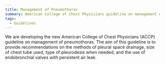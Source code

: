 ```yaml
---
title: Management of Pneumothorax 
summary: American College of Chest Physicians guideline on management of pneumothorax 
tags:
  - Guidelines 
---
```

We are developing the new American College of Chest Physicians (ACCP) guideline on management of pneumothorax. The aim of this guideline is to provide recommendations on the methods of pleural space drainage, size of chest tube used, type of pleurodesis when needed, and the use of endobronchial valves with persistent air leak. 